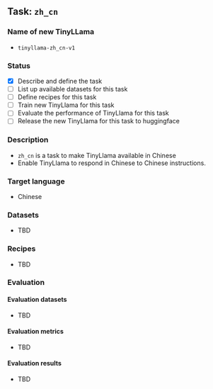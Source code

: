 ## Task: `zh_cn`

### Name of new TinyLLama

- `tinyllama-zh_cn-v1`

### Status

- [x] Describe and define the task
- [ ] List up available datasets for this task
- [ ] Define recipes for this task
- [ ] Train new TinyLlama for this task
- [ ] Evaluate the performance of TinyLlama for this task
- [ ] Release the new TinyLlama for this task to huggingface

### Description

- `zh_cn` is a task to make TinyLlama available in Chinese
- Enable TinyLlama to respond in Chinese to Chinese instructions.

### Target language

- Chinese

### Datasets

- TBD

### Recipes

- TBD

### Evaluation

#### Evaluation datasets

- TBD

#### Evaluation metrics

- TBD

#### Evaluation results

- TBD

